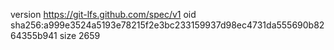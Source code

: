 version https://git-lfs.github.com/spec/v1
oid sha256:a999e3524a5193e78215f2e3bc233159937d98ec4731da555690b8264355b941
size 2659
